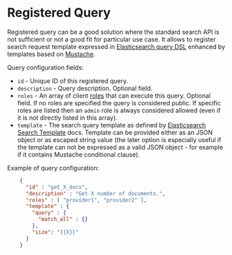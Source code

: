 # Registered Query

Registered query can be a good solution where the standard search API is not sufficient
or not a good fit for particular use case. It allows to register search request template
expressed in [Elasticsearch query DSL][] enhanced by templates based on [Mustache][].

Query configuration fields:

* `id` - Unique ID of this registered query.
* `description` - Query description. Optional field.
* `roles` - An array of client [roles](../#roles) that can execute this query. Optional field.
  If no roles are specified the query is considered public. If specific roles are listed then
  an `admin` role is always considered allowed (even if it is not directly listed in this array).
* `template` - The search query template as defined by [Elasticsearch Search Template][] docs.
  Template can be provided either as an JSON object or as escaped string value (the later option
  is especially useful if the template can not be expressed as a valid JSON object - for example
  if it contains Mustache conditional clause).

Example of query configuration:

````json
	{
	  "id" : "get_X_docs",
	  "description" : "Get X number of documents.",
	  "roles" : [ "provider1", "provider2" ],
	  "template" : {
	    "query" : {
	      "match_all" : {}
	    },
	    "size": "{{X}}"
	  }
	}
````

[Elasticsearch query DSL]: http://www.elasticsearch.org/guide/en/elasticsearch/reference/current/search-request-query.html#search-request-query
[Elasticsearch Search Template]: http://www.elasticsearch.org/guide/en/elasticsearch/reference/1.3/search-template.html
[Mustache]: http://mustache.github.io/mustache.5.html

